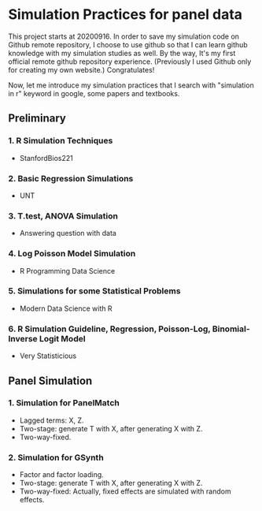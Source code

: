 # Simulation Practices for panel data
This project starts at 20200916. In order to save my simulation code on Github remote repository, I choose to use github so that I can learn github knowledge with my simulation studies as well. By the way, It's my first official remote github repository experience. (Previously I used Github only for creating my own website.) Congratulates!

Now, let me introduce my simulation practices that I search with "simulation in r" keyword in google, some papers and textbooks.

## Preliminary
### 1. R Simulation Techniques 
* StanfordBios221

### 2. Basic Regression Simulations
* UNT

### 3. T.test, ANOVA Simulation
* Answering question with data

### 4. Log Poisson Model Simulation
* R Programming Data Science

### 5. Simulations for some Statistical Problems
* Modern Data Science with R

### 6. R Simulation Guideline, Regression, Poisson-Log, Binomial-Inverse Logit Model
* Very Statisticious


## Panel Simulation
### 1. Simulation for PanelMatch
* Lagged terms: X, Z. 
* Two-stage: generate T with X, after generating X with Z.
* Two-way-fixed.

### 2. Simulation for GSynth
* Factor and factor loading. 
* Two-stage: generate T with X, after generating X with Z.
* Two-way-fixed: Actually, fixed effects are simulated with random effects.